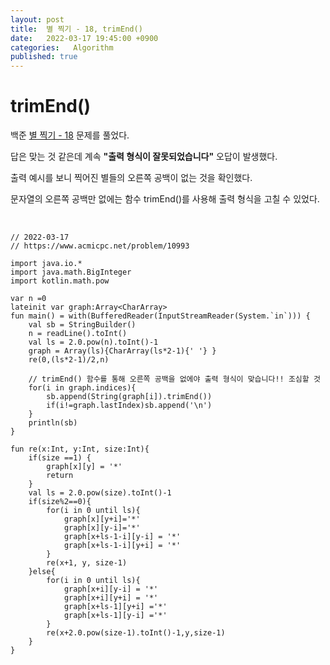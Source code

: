 ```yaml
---
layout: post
title:  별 찍기 - 18, trimEnd()
date:   2022-03-17 19:45:00 +0900
categories:   Algorithm
published: true
---
```



# trimEnd()

백준 [별 찍기 - 18] 문제를 풀었다.

답은 맞는 것 같은데 계속 __"출력 형식이 잘못되었습니다"__ 오답이 발생했다.

출력 예시를 보니 찍어진 별들의 오른쪽 공백이 없는 것을 확인했다.

문자열의 오른쪽 공백만 없에는 함수 trimEnd()를 사용해 출력 형식을 고칠 수 있었다.

[별 찍기 - 18]: https://www.acmicpc.net/problem/10993

<br>

```
// 2022-03-17
// https://www.acmicpc.net/problem/10993

import java.io.*
import java.math.BigInteger
import kotlin.math.pow

var n =0
lateinit var graph:Array<CharArray>
fun main() = with(BufferedReader(InputStreamReader(System.`in`))) {
    val sb = StringBuilder()
    n = readLine().toInt()
    val ls = 2.0.pow(n).toInt()-1
    graph = Array(ls){CharArray(ls*2-1){' '} }
    re(0,(ls*2-1)/2,n)

    // trimEnd() 함수를 통해 오른쪽 공백을 없에야 출력 형식이 맞습니다!! 조심할 것
    for(i in graph.indices){
        sb.append(String(graph[i]).trimEnd())
        if(i!=graph.lastIndex)sb.append('\n')
    }
    println(sb)
}

fun re(x:Int, y:Int, size:Int){
    if(size ==1) {
        graph[x][y] = '*'
        return
    }
    val ls = 2.0.pow(size).toInt()-1
    if(size%2==0){
        for(i in 0 until ls){
            graph[x][y+i]='*'
            graph[x][y-i]='*'
            graph[x+ls-1-i][y-i] = '*'
            graph[x+ls-1-i][y+i] = '*'
        }
        re(x+1, y, size-1)
    }else{
        for(i in 0 until ls){
            graph[x+i][y-i] = '*'
            graph[x+i][y+i] = '*'
            graph[x+ls-1][y+i] ='*'
            graph[x+ls-1][y-i] ='*'
        }
        re(x+2.0.pow(size-1).toInt()-1,y,size-1)
    }
}
